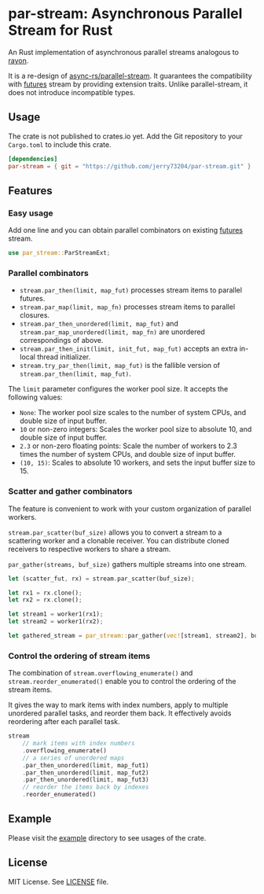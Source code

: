 # par-stream: Asynchronous Parallel Stream for Rust

An Rust implementation of asynchronous parallel streams analogous to [rayon](https://github.com/rayon-rs/rayon).

It is a re-design of [async-rs/parallel-stream](https://github.com/async-rs/parallel-stream).
It guarantees the compatibility with [futures](https://github.com/rust-lang/futures-rs) stream by providing extension traits.
Unlike parallel-stream, it does not introduce incompatible types.

## Usage

The crate is not published to crates.io yet. Add the Git repository to your `Cargo.toml` to include this crate.

```toml
[dependencies]
par-stream = { git = "https://github.com/jerry73204/par-stream.git" }
```

## Features

### Easy usage

Add one line and you can obtain parallel combinators on existing [futures]((https://github.com/rust-lang/futures-rs)) stream.

```rust
use par_stream::ParStreamExt;
```

### Parallel combinators

- `stream.par_then(limit, map_fut)` processes stream items to parallel futures.
- `stream.par_map(limit, map_fn)` processes stream items to parallel closures.
- `stream.par_then_unordered(limit, map_fut)` and `stream.par_map_unordered(limit, map_fn)` are unordered correspondings of above.
- `stream.par_then_init(limit, init_fut, map_fut)` accepts an extra in-local thread initializer.
- `stream.try_par_then(limit, map_fut)` is the fallible version of `stream.par_then(limit, map_fut)`.

The `limit` parameter configures the worker pool size. It accepts the following values:

- `None`: The worker pool size scales to the number of system CPUs, and double size of input buffer.
- `10` or non-zero integers: Scales the worker pool size to absolute 10, and double size of input buffer.
- `2.3` or non-zero floating points: Scale the number of workers to 2.3 times the number of system CPUs, and double size of input buffer.
- `(10, 15)`: Scales to absolute 10 workers, and sets the input buffer size to 15.

### Scatter and gather combinators

The feature is convenient to work with your custom organization of parallel workers.

`stream.par_scatter(buf_size)` allows you to convert a stream to a scattering worker and a clonable receiver.
You can distribute cloned receivers to respective workers to share a stream.

`par_gather(streams, buf_size)` gathers multiple streams into one stream.

```rust
let (scatter_fut, rx) = stream.par_scatter(buf_size);

let rx1 = rx.clone();
let rx2 = rx.clone();

let stream1 = worker1(rx1);
let stream2 = worker1(rx2);

let gathered_stream = par_stream::par_gather(vec![stream1, stream2], buf_size);
```

### Control the ordering of stream items

The combination of `stream.overflowing_enumerate()` and `stream.reorder_enumerated()`
enable you to control the ordering of the stream items.

It gives the way to mark items with index numbers, apply to multiple unordered parallel tasks,
and reorder them back. It effectively avoids reordering after each parallel task.

```rust
stream
    // mark items with index numbers
    .overflowing_enumerate()
    // a series of unordered maps
    .par_then_unordered(limit, map_fut1)
    .par_then_unordered(limit, map_fut2)
    .par_then_unordered(limit, map_fut3)
    // reorder the items back by indexes
    .reorder_enumerated()
```

## Example

Please visit the [example](example) directory to see usages of the crate.

## License

MIT License. See [LICENSE](LICENSE.txt) file.
